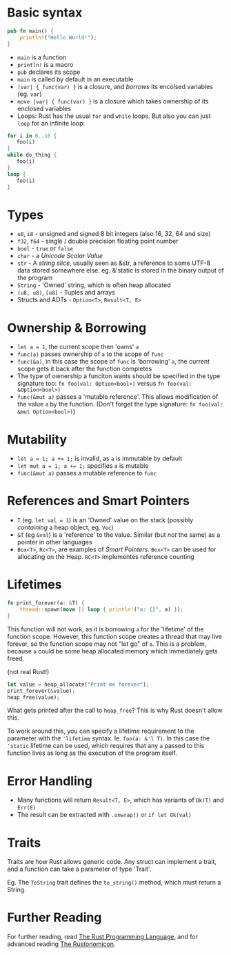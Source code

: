 # Basic syntax

``` rust
pub fn main() {
    println!("Hello World!");
}
```

* `main` is a function
* `println!` is a macro
* `pub` declares its scope
* `main` is called by default in an executable
* `|var| { func(var) }` is a closure, and _borrows_ its encolsed variables (eg. `var`)
* `move |var| { func(var) }` is a closure which takes ownership of its enclosed variables
* Loops: Rust has the usual `for` and `while` loops. But also you can just `loop` for an infinite loop:

``` rust
for i in 0..10 {
   foo(i)
}
while do_thing {
   foo(i)
}
loop {
   foo(i)
}
```

# Types

* `u8`, `i8` - unsigned and signed 8 bit integers (also 16, 32, 64 and size)
* `f32`, `f64` - single / double precision floating point number
* `bool` - `true` or `false`
* `char` - a *Unicode Scalar Value*
* `str` - A _string slice_, usually seen as &str, a reference to some UTF-8 data stored somewhere else. eg. &'static is stored in the binary output of the program
* `String` - 'Owned' string, which is often heap allocated
* `(u8, u8)`, `[u8]` - Tuples and arrays
* Structs and ADTs - `Option<T>`, `Result<T, E>`

# Ownership & Borrowing

* `let a = 1`, the current scope then 'owns' `a`
* `func(a)` passes ownership of `a` to the scope of `func`
* `func(&a)`, in this case the scope of `func` is 'borrowing' `a`, the current scope gets it back after the function completes
* The type of ownership a funciton wants should be specified in the type signature too: `fn foo(val: Option<bool>)` versus `fn foo(val: &Option<bool>)`
* `func(&mut a)` passes a 'mutable reference'. This allows modification of the value `a` by the function. (Don't forget the type signature: `fn foo(val: &mut Option<bool>)`)

# Mutability

* `let a = 1; a += 1;` is invalid, as `a` is immutable by default
* `let mut a = 1; a += 1;` specifies `a` is mutable
* `func(&mut a)` passes a mutable reference to `func`

# References and Smart Pointers

* `T` (eg. `let val = 1`) is an 'Owned' value on the stack (possibly _containing_ a heap object, eg. `Vec`)
* `&T` (eg `&val`) is a 'reference' to the value. Similar (but *not* the same) as a pointer in other languages
* `Box<T>`, `Rc<T>`, are examples of _Smart Pointers_. `Box<T>` can be used for allocating on the Heap. `RC<T>` implementes reference counting

# Lifetimes

``` rust
fn print_forever(a: &T) {
    thread::spawn(move || loop { println!("a: {}", a) });
}
```

This function will not work, as it is borrowing `a` for the 'lifetime' of the function scope.
However, this function scope creates a thread that may live forever, so the function scope may not "let go" of `a`.
This is a problem, because `a` could be some heap allocated memory which immediately gets freed.

(not real Rust!)
```rust
let value = heap_allocate("Print me forever");
print_forever(&value);
heap_free(value);
```
What gets printed after the call to `heap_free`?
This is why Rust doesn't allow this.

To work around this, you can specify a lifetime requirement to the parameter with the `'lifetime` syntax.
Ie. `foo(a: &'l T)`.
In this case the `'static` lifetime can be used, which requires that any `a` passed to this function lives as long as the execution of the program itself.

# Error Handling

* Many functions will return `Result<T, E>`, which has variants of `Ok(T)` and `Err(E)`
* The result can be extracted with `.unwrap()` or `if let Ok(val)`

# Traits

Traits are how Rust allows generic code.
Any struct can implement a trait, and a function can take a parameter of type 'Trait'.

Eg. The `ToString` trait defines the `to_string()` method, which must return a String.

# Further Reading

For further reading, read [The Rust Programming Language](https://doc.rust-lang.org/book/), and for advanced reading [The Rustonomicon](https://doc.rust-lang.org/nomicon/).
